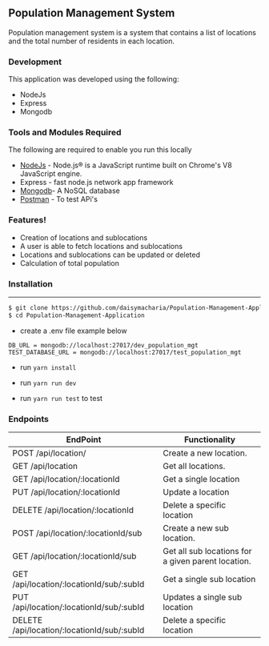 ## Population Management System

Population management system is a system that contains a list of locations and the total number of residents in each location.

### Development

This application was developed using the following:

- NodeJs
- Express
- Mongodb

### Tools and Modules Required

The following are required to enable you run this locally

- [NodeJs](https://nodejs.org/en) - Node.js® is a JavaScript runtime built on Chrome's V8 JavaScript engine.
- Express - fast node.js network app framework
- [Mongodb](https://docs.mongodb.com/)- A NoSQL database
- [Postman](https://www.getpostman.com/) - To test APi's

### Features!

- Creation of locations and sublocations
- A user is able to fetch locations and sublocations
- Locations and sublocations can be updated or deleted
- Calculation of total population

### Installation

---

```sh
$ git clone https://github.com/daisymacharia/Population-Management-Application.git
$ cd Population-Management-Application
```

- create a .env file example below

```
DB_URL = mongodb://localhost:27017/dev_population_mgt
TEST_DATABASE_URL = mongodb://localhost:27017/test_population_mgt
```

- run `yarn install`

- run `yarn run dev`

- run `yarn run test` to test

### Endpoints

| EndPoint                                    | Functionality                                      |
| ------------------------------------------- | -------------------------------------------------- |
| POST /api/location/                         | Create a new location.                             |
| GET /api/location                           | Get all locations.                                 |
| GET /api/location/:locationId               | Get a single location                              |
| PUT /api/location/:locationId               | Update a location                                  |
| DELETE /api/location/:locationId            | Delete a specific location                         |
| POST /api/location/:locationId/sub          | Create a new sub location.                         |
| GET /api/location/:locationId/sub           | Get all sub locations for a given parent location. |
| GET /api/location/:locationId/sub/:subId    | Get a single sub location                          |
| PUT /api/location/:locationId/sub/:subId    | Updates a single sub location                      |
| DELETE /api/location/:locationId/sub/:subId | Delete a specific location                         |
